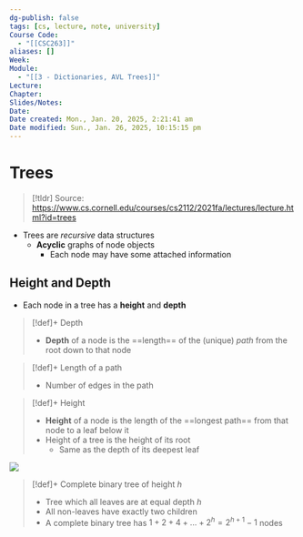 ```yaml
---
dg-publish: false
tags: [cs, lecture, note, university]
Course Code:
  - "[[CSC263]]"
aliases: []
Week: 
Module:
  - "[[3 - Dictionaries, AVL Trees]]"
Lecture: 
Chapter: 
Slides/Notes: 
Date: 
Date created: Mon., Jan. 20, 2025, 2:21:41 am
Date modified: Sun., Jan. 26, 2025, 10:15:15 pm
---
```


# Trees

> [!tldr] Source: <https://www.cs.cornell.edu/courses/cs2112/2021fa/lectures/lecture.html?id=trees>

- Trees are *recursive* data structures
    - **Acyclic** graphs of node objects
        - Each node may have some attached information

## Height and Depth

- Each node in a tree has a **height** and **depth**

> [!def]+ Depth
> - **Depth** of a node is the ==length== of the (unique) *path* from the root down to that node

> [!def]+ Length of a path
> - Number of edges in the path

> [!def]+ Height
> - **Height** of a node is the length of the ==longest path== from that node to a leaf below it
> - Height of a tree is the height of its root
>     - Same as the depth of its deepest leaf

![](https://www.cs.cornell.edu/courses/cs2112/2021fa/lectures/trees/tree_anatomy.png)

> [!def]+ Complete binary tree of height $h$
> - Tree which all leaves are at equal depth $h$
> - All non-leaves have exactly two children
> - A complete binary tree has $1 + 2 + 4 + \dots + 2^{h} = 2^{h + 1} - 1$ nodes
